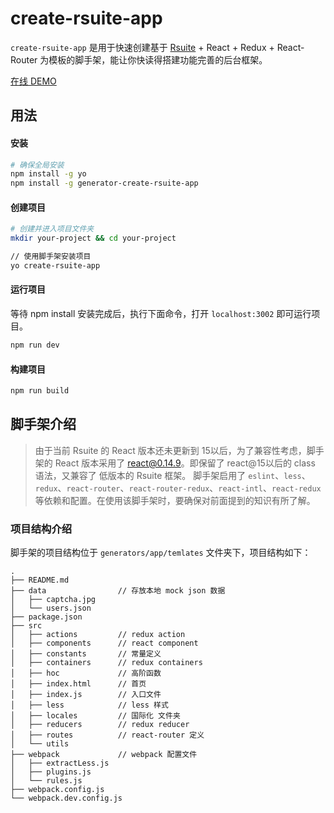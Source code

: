 # create-rsuite-app
`create-rsuite-app` 是用于快速创建基于 [Rsuite](https://rsuitejs.com) + React + Redux + React-Router 为模板的脚手架，能让你快读得搭建功能完善的后台框架。

[在线 DEMO](https://rsuitejs.com/rsuite-example-admin/#/events?_k=kew5mz)
## 用法
#### 安装

```bash
# 确保全局安装
npm install -g yo
npm install -g generator-create-rsuite-app
```

#### 创建项目
```bash
# 创建并进入项目文件夹
mkdir your-project && cd your-project

// 使用脚手架安装项目
yo create-rsuite-app
```

#### 运行项目
等待 npm install 安装完成后，执行下面命令，打开 `localhost:3002` 即可运行项目。
```bash
npm run dev
```
#### 构建项目
```bash
npm run build
```

## 脚手架介绍
>由于当前 Rsuite 的 React 版本还未更新到 15以后，为了兼容性考虑，脚手架的 React 版本采用了 react@0.14.9。即保留了 react@15以后的 class 语法，又兼容了 低版本的 Rsuite 框架。
脚手架启用了 `eslint`、`less`、`redux`、`react-router`、`react-router-redux`、`react-intl`、`react-redux` 等依赖和配置。在使用该脚手架时，要确保对前面提到的知识有所了解。


### 项目结构介绍
脚手架的项目结构位于 `generators/app/temlates` 文件夹下，项目结构如下：
```
.
├── README.md
├── data                // 存放本地 mock json 数据
│   ├── captcha.jpg
│   └── users.json
├── package.json
├── src 
│   ├── actions         // redux action 
│   ├── components      // react component
│   ├── constants       // 常量定义
│   ├── containers      // redux containers 
│   ├── hoc             // 高阶函数
│   ├── index.html      // 首页
│   ├── index.js        // 入口文件
│   ├── less            // less 样式
│   ├── locales         // 国际化 文件夹
│   ├── reducers        // redux reducer
│   ├── routes          // react-router 定义
│   └── utils
├── webpack             // webpack 配置文件
│   ├── extractLess.js
│   ├── plugins.js
│   └── rules.js
├── webpack.config.js
└── webpack.dev.config.js
```



